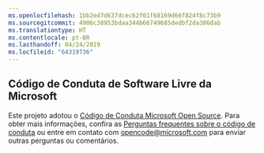 ```yaml
---
ms.openlocfilehash: 1bb2ed7d637dcec62f01f68169d66f824f8c73b9
ms.sourcegitcommit: 4906c38953bdaa344b66749685dedbf2da386dab
ms.translationtype: HT
ms.contentlocale: pt-BR
ms.lasthandoff: 04/24/2019
ms.locfileid: "64319736"
---
```

## <a name="microsoft-open-source-code-of-conduct"></a>Código de Conduta de Software Livre da Microsoft
Este projeto adotou o [Código de Conduta Microsoft Open Source](https://opensource.microsoft.com/codeofconduct/).
Para obter mais informações, confira as [Perguntas frequentes sobre o código de conduta](https://opensource.microsoft.com/codeofconduct/faq/) ou entre em contato com [opencode@microsoft.com](mailto:opencode@microsoft.com) para enviar outras perguntas ou comentários.